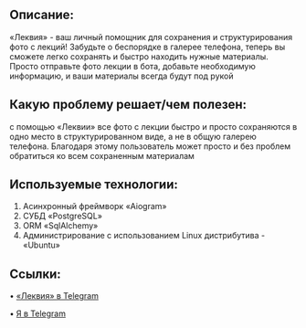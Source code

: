 ## Описание: 
«Леквия» - ваш личный помощник для сохранения и структурирования фото с лекций! Забудьте о беспорядке в галерее телефона, теперь вы сможете легко сохранять и быстро находить нужные материалы. Просто отправьте фото лекции в бота, добавьте необходимую информацию, и ваши материалы всегда будут под рукой

## Какую проблему решает/чем полезен: 
с помощью «Леквии» все фото с лекции быстро и просто сохраняются в одно место в структурированном виде, а не в общую галерею телефона. Благодаря этому пользователь может просто  и без проблем обратиться ко всем сохраненным материалам

## Используемые технологии:
1. Асинхронный фреймворк «Aiogram»
2. СУБД «PostgreSQL»
3. ORM «SqlAlchemy»
4. Администрирование с использованием Linux дистрибутива - «Ubuntu» 

## Ссылки: 
• [«Леквия» в Telegram](https://t.me/serzhio_lekviya_bot)

• [Я в Telegram](https://t.me/SergeyMakhov111)
